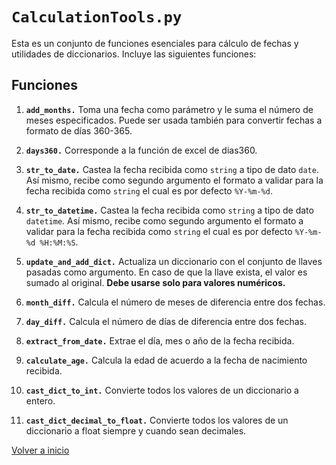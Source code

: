 # `CalculationTools.py`

Esta es un conjunto de funciones esenciales para cálculo de fechas y utilidades de diccionarios. Incluye las siguientes funciones:

## Funciones

1. **`add_months.`** Toma una fecha como parámetro y le suma el número de meses especificados. Puede ser usada también para convertir fechas a formato de días 360-365.

2. **`days360.`** Corresponde a la función de excel de dias360.

3. **`str_to_date.`** Castea la fecha recibida como `string` a tipo de dato `date`. Así mismo, recibe como segundo argumento el formato a validar para la fecha recibida como `string` el cual es por defecto `%Y-%m-%d`.

4. **`str_to_datetime.`** Castea la fecha recibida como `string` a tipo de dato `datetime`. Así mismo, recibe como segundo argumento el formato a validar para la fecha recibida como `string` el cual es por defecto `%Y-%m-%d %H:%M:%S`.

5. **`update_and_add_dict.`** Actualiza un diccionario con el conjunto de llaves pasadas como argumento. En caso de que la llave exista, el valor es sumado al original. **Debe usarse solo para valores numéricos.**

6. **`month_diff.`** Calcula el número de meses de diferencia entre dos fechas.

7. **`day_diff.`** Calcula el número de días de diferencia entre dos fechas.

8. **`extract_from_date.`** Extrae el día, mes o año de la fecha recibida.

9. **`calculate_age.`** Calcula la edad de acuerdo a la fecha de nacimiento recibida.

10. **`cast_dict_to_int.`** Convierte todos los valores de un diccionario a entero.

11. **`cast_dict_decimal_to_float.`** Convierte todos los valores de un diccionario a float siempre y cuando sean decimales.

[Volver a inicio](Repositorio%20de%20utilidades.md)